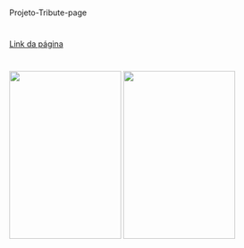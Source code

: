 # 
Projeto-Tribute-page
#
<a href="https://flavioeds82.github.io/Projeto-Tribute-page/">Link da página</a>
#
<img src="https://cdn.jsdelivr.net/gh/devicons/devicon/icons/css3/css3-plain-wordmark.svg" width="200" height="300"  /><nobr>
<img src="https://cdn.jsdelivr.net/gh/devicons/devicon/icons/html5/html5-plain-wordmark.svg"  width="200" height="300"/>
